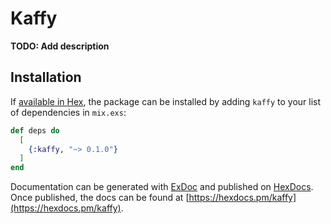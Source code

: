 # Kaffy

**TODO: Add description**

## Installation

If [available in Hex](https://hex.pm/docs/publish), the package can be installed
by adding `kaffy` to your list of dependencies in `mix.exs`:

```elixir
def deps do
  [
    {:kaffy, "~> 0.1.0"}
  ]
end
```

Documentation can be generated with [ExDoc](https://github.com/elixir-lang/ex_doc)
and published on [HexDocs](https://hexdocs.pm). Once published, the docs can
be found at [https://hexdocs.pm/kaffy](https://hexdocs.pm/kaffy).

